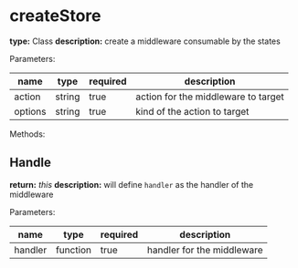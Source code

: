 # createStore

**type:** Class
**description:** create a middleware consumable by the states

Parameters:

| name    | type    | required | description                         |
|---------|---------|----------|-------------------------------------|
| action  | string  | true     | action for the middleware to target |
| options | string  | true     | kind of the action to target        |

Methods:

## Handle

**return:** *this*
**description:** will define `handler` as the handler of the middleware

Parameters:

| name    | type     | required | description                |
|---------|----------|----------|----------------------------|
| handler | function | true     | handler for the middleware |
